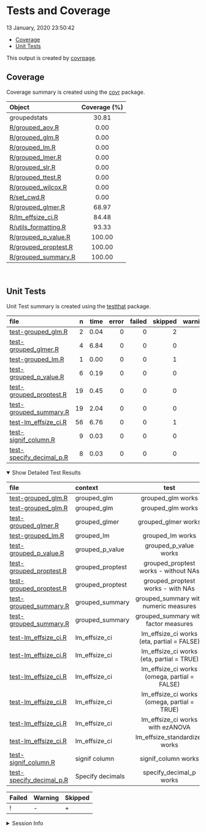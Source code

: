 Tests and Coverage
================
13 January, 2020 23:50:42

  - [Coverage](#coverage)
  - [Unit Tests](#unit-tests)

This output is created by
[covrpage](https://github.com/metrumresearchgroup/covrpage).

## Coverage

Coverage summary is created using the
[covr](https://github.com/r-lib/covr) package.

| Object                                           | Coverage (%) |
| :----------------------------------------------- | :----------: |
| groupedstats                                     |    30.81     |
| [R/grouped\_aov.R](../R/grouped_aov.R)           |     0.00     |
| [R/grouped\_glm.R](../R/grouped_glm.R)           |     0.00     |
| [R/grouped\_lm.R](../R/grouped_lm.R)             |     0.00     |
| [R/grouped\_lmer.R](../R/grouped_lmer.R)         |     0.00     |
| [R/grouped\_slr.R](../R/grouped_slr.R)           |     0.00     |
| [R/grouped\_ttest.R](../R/grouped_ttest.R)       |     0.00     |
| [R/grouped\_wilcox.R](../R/grouped_wilcox.R)     |     0.00     |
| [R/set\_cwd.R](../R/set_cwd.R)                   |     0.00     |
| [R/grouped\_glmer.R](../R/grouped_glmer.R)       |    68.97     |
| [R/lm\_effsize\_ci.R](../R/lm_effsize_ci.R)      |    84.48     |
| [R/utils\_formatting.R](../R/utils_formatting.R) |    93.33     |
| [R/grouped\_p\_value.R](../R/grouped_p_value.R)  |    100.00    |
| [R/grouped\_proptest.R](../R/grouped_proptest.R) |    100.00    |
| [R/grouped\_summary.R](../R/grouped_summary.R)   |    100.00    |

<br>

## Unit Tests

Unit Test summary is created using the
[testthat](https://github.com/r-lib/testthat) package.

| file                                                            |  n | time | error | failed | skipped | warning | icon |
| :-------------------------------------------------------------- | -: | ---: | ----: | -----: | ------: | ------: | :--- |
| [test-grouped\_glm.R](testthat/test-grouped_glm.R)              |  2 | 0.04 |     0 |      0 |       2 |       0 | \+   |
| [test-grouped\_glmer.R](testthat/test-grouped_glmer.R)          |  4 | 6.84 |     0 |      0 |       0 |       0 |      |
| [test-grouped\_lm.R](testthat/test-grouped_lm.R)                |  1 | 0.00 |     0 |      0 |       1 |       0 | \+   |
| [test-grouped\_p\_value.R](testthat/test-grouped_p_value.R)     |  6 | 0.19 |     0 |      0 |       0 |       0 |      |
| [test-grouped\_proptest.R](testthat/test-grouped_proptest.R)    | 19 | 0.45 |     0 |      0 |       0 |       0 |      |
| [test-grouped\_summary.R](testthat/test-grouped_summary.R)      | 19 | 2.04 |     0 |      0 |       0 |       0 |      |
| [test-lm\_effsize\_ci.R](testthat/test-lm_effsize_ci.R)         | 56 | 6.76 |     0 |      0 |       1 |       0 | \+   |
| [test-signif\_column.R](testthat/test-signif_column.R)          |  9 | 0.03 |     0 |      0 |       0 |       0 |      |
| [test-specify\_decimal\_p.R](testthat/test-specify_decimal_p.R) |  8 | 0.03 |     0 |      0 |       0 |       0 |      |

<details open>

<summary> Show Detailed Test Results </summary>

| file                                                                | context           |                      test                      | status  |  n | time | icon |
| :------------------------------------------------------------------ | :---------------- | :--------------------------------------------: | :------ | -: | ---: | :--- |
| [test-grouped\_glm.R](testthat/test-grouped_glm.R#L9)               | grouped\_glm      |               grouped\_glm works               | SKIPPED |  1 | 0.01 | \+   |
| [test-grouped\_glm.R](testthat/test-grouped_glm.R#L79)              | grouped\_glm      |               grouped\_glm works               | SKIPPED |  1 | 0.03 | \+   |
| [test-grouped\_glmer.R](testthat/test-grouped_glmer.R#L40)          | grouped\_glmer    |              grouped\_glmer works              | PASS    |  4 | 6.84 |      |
| [test-grouped\_lm.R](testthat/test-grouped_lm.R#L10)                | grouped\_lm       |               grouped\_lm works                | SKIPPED |  1 | 0.00 | \+   |
| [test-grouped\_p\_value.R](testthat/test-grouped_p_value.R#L19)     | grouped\_p\_value |            grouped\_p\_value works             | PASS    |  6 | 0.19 |      |
| [test-grouped\_proptest.R](testthat/test-grouped_proptest.R#L32)    | grouped\_proptest |     grouped\_proptest works - without NAs      | PASS    | 11 | 0.31 |      |
| [test-grouped\_proptest.R](testthat/test-grouped_proptest.R#L83)    | grouped\_proptest |       grouped\_proptest works - with NAs       | PASS    |  8 | 0.14 |      |
| [test-grouped\_summary.R](testthat/test-grouped_summary.R#L45)      | grouped\_summary  |     grouped\_summary with numeric measures     | PASS    | 11 | 1.57 |      |
| [test-grouped\_summary.R](testthat/test-grouped_summary.R#L111)     | grouped\_summary  |     grouped\_summary with factor measures      | PASS    |  8 | 0.47 |      |
| [test-lm\_effsize\_ci.R](testthat/test-lm_effsize_ci.R#L66_L69)     | lm\_effsize\_ci   |  lm\_effsize\_ci works (eta, partial = FALSE)  | PASS    | 13 | 3.43 |      |
| [test-lm\_effsize\_ci.R](testthat/test-lm_effsize_ci.R#L188_L191)   | lm\_effsize\_ci   |  lm\_effsize\_ci works (eta, partial = TRUE)   | PASS    | 10 | 0.17 |      |
| [test-lm\_effsize\_ci.R](testthat/test-lm_effsize_ci.R#L291_L294)   | lm\_effsize\_ci   | lm\_effsize\_ci works (omega, partial = FALSE) | PASS    | 10 | 0.21 |      |
| [test-lm\_effsize\_ci.R](testthat/test-lm_effsize_ci.R#L404_L407)   | lm\_effsize\_ci   | lm\_effsize\_ci works (omega, partial = TRUE)  | PASS    | 10 | 0.90 |      |
| [test-lm\_effsize\_ci.R](testthat/test-lm_effsize_ci.R#L505)        | lm\_effsize\_ci   |       lm\_effsize\_ci works with ezANOVA       | PASS    | 12 | 2.05 |      |
| [test-lm\_effsize\_ci.R](testthat/test-lm_effsize_ci.R#L532)        | lm\_effsize\_ci   |        lm\_effsize\_standardizer works         | SKIPPED |  1 | 0.00 | \+   |
| [test-signif\_column.R](testthat/test-signif_column.R#L45)          | signif column     |              signif\_column works              | PASS    |  9 | 0.03 |      |
| [test-specify\_decimal\_p.R](testthat/test-specify_decimal_p.R#L25) | Specify decimals  |           specify\_decimal\_p works            | PASS    |  8 | 0.03 |      |

| Failed | Warning | Skipped |
| :----- | :------ | :------ |
| \!     | \-      | \+      |

</details>

<details>

<summary> Session Info </summary>

| Field    | Value                            |
| :------- | :------------------------------- |
| Version  | R version 3.6.2 (2019-12-12)     |
| Platform | x86\_64-w64-mingw32/x64 (64-bit) |
| Running  | Windows 10 x64 (build 16299)     |
| Language | English\_United States           |
| Timezone | Europe/Berlin                    |

| Package  | Version |
| :------- | :------ |
| testthat | 2.3.1   |
| covr     | 3.4.0   |
| covrpage | 0.0.70  |

</details>

<!--- Final Status : skipped/warning --->
